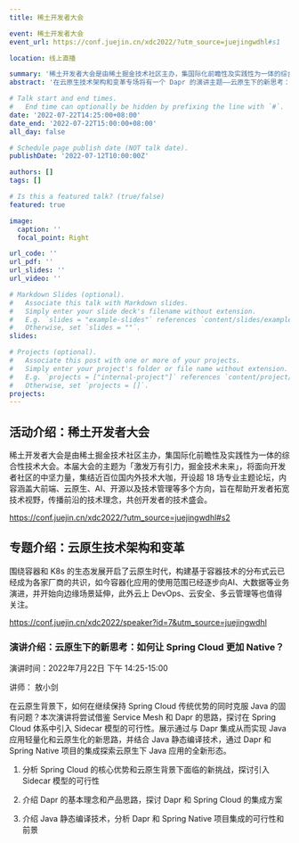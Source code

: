 ```yaml
---
title: 稀土开发者大会

event: 稀土开发者大会
event_url: https://conf.juejin.cn/xdc2022/?utm_source=juejingwdhl#s1

location: 线上直播

summary: '稀土开发者大会是由稀土掘金技术社区主办，集国际化前瞻性及实践性为一体的综合性技术大会。在云原生技术架构和变革专场将有一个 Dapr 的演讲主题——云原生下的新思考：如何让 Spring Cloud 更加 Native？'
abstract: '在云原生技术架构和变革专场将有一个 Dapr 的演讲主题——云原生下的新思考：如何让 Spring Cloud 更加 Native？'

# Talk start and end times.
#   End time can optionally be hidden by prefixing the line with `#`.
date: '2022-07-22T14:25:00+08:00'
date_end: '2022-07-22T15:00:00+08:00'
all_day: false

# Schedule page publish date (NOT talk date).
publishDate: '2022-07-12T10:00:00Z'

authors: []
tags: []

# Is this a featured talk? (true/false)
featured: true

image:
  caption: ''
  focal_point: Right

url_code: ''
url_pdf: ''
url_slides: ''
url_video: ''

# Markdown Slides (optional).
#   Associate this talk with Markdown slides.
#   Simply enter your slide deck's filename without extension.
#   E.g. `slides = "example-slides"` references `content/slides/example-slides.md`.
#   Otherwise, set `slides = ""`.
slides:

# Projects (optional).
#   Associate this post with one or more of your projects.
#   Simply enter your project's folder or file name without extension.
#   E.g. `projects = ["internal-project"]` references `content/project/deep-learning/index.md`.
#   Otherwise, set `projects = []`.
projects:
---
```


## 活动介绍：稀土开发者大会

稀土开发者大会是由稀土掘金技术社区主办，集国际化前瞻性及实践性为一体的综合性技术大会。本届大会的主题为「激发万有引力，掘金技术未来」，将面向开发者社区的中坚力量，集结近百位国内外技术大咖，开设超 18 场专业主题论坛，内容涵盖大前端、云原生、AI、开源以及技术管理等多个方向，旨在帮助开发者拓宽技术视野，传播前沿的技术理念，共创开发者的技术盛会。

https://conf.juejin.cn/xdc2022/?utm_source=juejingwdhl#s2

## 专题介绍：云原生技术架构和变革

围绕容器和 K8s 的生态发展开启了云原生时代，构建基于容器技术的分布式云已经成为各家厂商的共识，如今容器化应用的使用范围已经逐步向AI、大数据等业务演进，并开始向边缘场景延伸，此外云上 DevOps、云安全、多云管理等也值得关注。

https://conf.juejin.cn/xdc2022/speaker?id=7&utm_source=juejingwdhl

### 演讲介绍：云原生下的新思考：如何让 Spring Cloud 更加 Native？

演讲时间：2022年7月22日 下午 14:25-15:00

讲师： 敖小剑

在云原生背景下，如何在继续保持 Spring Cloud 传统优势的同时克服 Java 的固有问题？本次演讲将尝试借鉴 Service Mesh 和 Dapr 的思路，探讨在 Spring Cloud 体系中引入 Sidecar 模型的可行性。展示通过与 Dapr 集成从而实现 Java 应用轻量化和云原生化的新思路，并结合 Java 静态编译技术，通过 Dapr 和 Spring Native 项目的集成探索云原生下 Java 应用的全新形态。

1. 分析 Spring Cloud 的核心优势和云原生背景下面临的新挑战，探讨引入 Sidecar 模型的可行性

2. 介绍 Dapr 的基本理念和产品思路，探讨 Dapr 和 Spring Cloud 的集成方案

3. 介绍 Java 静态编译技术，分析 Dapr 和 Spring Native 项目集成的可行性和前景
